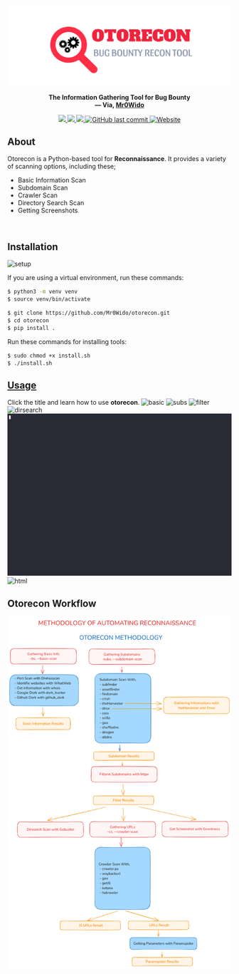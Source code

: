 ![otorecon](img/logo.jpeg)

<p align="center">
  <b>The Information Gathering Tool for Bug Bounty</b>
  <br>
  <b>
    &mdash; Via, <a href="https://github.com/Mr0Wido">Mr0Wido</a>
  </b>
</p>
<p align="center">
    <a href="https://docs.python.org/3/download.html">
        <img src="https://img.shields.io/badge/Python-3.x-blue.svg">
    </a>
    <a href="https://github.com/Mr0Wido/otorecon/releases">
        <img src="https://img.shields.io/badge/Version-v1.1%20(stable)-blue.svg">
    </a>
    <a href="https://github.com/Mr0Wido/otorecon/">
        <img src="https://img.shields.io/badge/License-MIT-yellow.svg">
    </a>
    <a href="https://github.com/Mr0Wido/otorecon">
        <img alt="GitHub last commit" src="https://img.shields.io/github/last-commit/Mr0wido/otorecon">
    </a>
    <a href="https://mr0wido.github.io"> 
        <img alt="Website" src="https://img.shields.io/website?url=https%3A%2F%2Fmr0wido.github.io">
    </a>
</p>

## About

Otorecon is a Python-based tool for __Reconnaissance__. It provides a variety of scanning options, including these;

- Basic Information Scan
- Subdomain Scan
- Crawler Scan
- Directory Search Scan
- Getting Screenshots

<br>

## Installation

![setup](img/setup.gif)

If you are using a virtual environment, run these commands:

```bash
$ python3 -m venv venv
$ source venv/bin/activate  
```

```bash
$ git clone https://github.com/Mr0Wido/otorecon.git
$ cd otorecon
$ pip install .
```

Run these commands for installing tools:

```bash
$ sudo chmod +x install.sh
$ ./install.sh
```

## [Usage](https://github.com/Mr0Wido/otorecon/wiki/Usage)
Click the title and learn how to use __otorecon__.
![basic](img/basic.gif)
![subs](img/sub.gif)
![filter](img/filter.gif)
![dirsearch](img/dir.gif)
![crawler](img/crawler.gif)
![html](img/html.png)



## Otorecon Workflow
![otorecon_workflow](img/otorecon.png)
